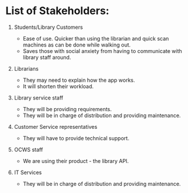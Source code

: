 # List of Stakeholders:

1. Students/Library Customers
	* Ease of use. Quicker than using the librarian and quick scan machines as can be done while walking out.
	* Saves those with social anxiety from having to communicate with library staff around.

1. Librarians
	* They may need to explain how the app works.
	* It will shorten their workload.

1. Library service staff
	* They will be providing requirements.
	* They will be in charge of distribution and providing maintenance.

1. Customer Service representatives
	* They will have to provide technical support.

1. OCWS staff
	* We are using their product - the library API.
	
1. IT Services
	* They will be in charge of distribution and providing maintenance.